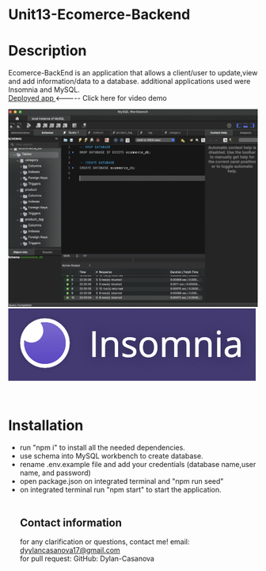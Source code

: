# Unit13-Ecomerce-Backend
# Description
Ecomerce-BackEnd is an application that allows a client/user to update,view and add information/data to a database. additional applications used were Insomnia and MySQL. <br>
<a href="https://youtu.be/A_wUsUgEyFA"> Deployed app </a> <----- Click here for video demo
<br>

![initialPage](./assets/numer1.png)
![inmsonia](./assets/number2.png) 


<br>

# Installation
<ul>
<li>run "npm i" to install all the needed dependencies.</li>
<li>use schema into MySQL workbench to create database.</li>
<li>rename .env.example file and add your credentials (database name,user name, and password)</li>
<li>open package.json on integrated terminal and "npm run seed" </li>
<li>on integrated terminal run "npm start" to start the application.</li>

<br>

## Contact information 

for any clarification or questions, contact me! email: dyylancasanova17@gmail.com <br>
for pull request:
GitHub: Dylan-Casanova